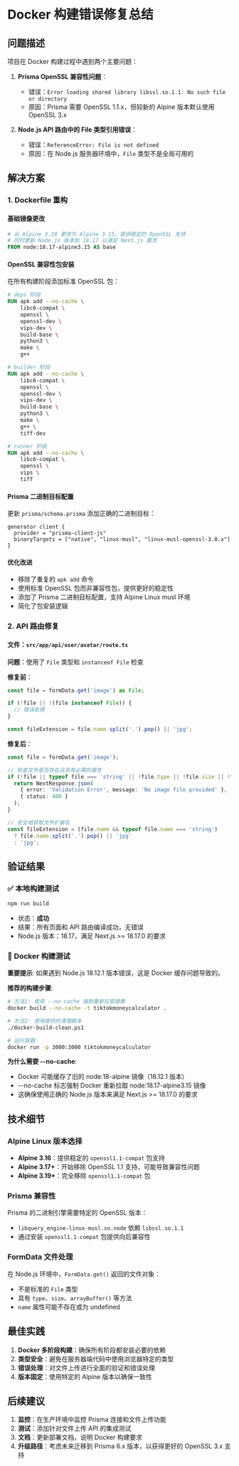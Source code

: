 # Docker 构建错误修复总结

## 问题描述

项目在 Docker 构建过程中遇到两个主要问题：

1. **Prisma OpenSSL 兼容性问题**：
   - 错误：`Error loading shared library libssl.so.1.1: No such file or directory`
   - 原因：Prisma 需要 OpenSSL 1.1.x，但较新的 Alpine 版本默认使用 OpenSSL 3.x

2. **Node.js API 路由中的 File 类型引用错误**：
   - 错误：`ReferenceError: File is not defined`
   - 原因：在 Node.js 服务器环境中，`File` 类型不是全局可用的

## 解决方案

### 1. Dockerfile 重构

#### 基础镜像更改
```dockerfile
# 从 Alpine 3.18 更改为 Alpine 3.15，提供稳定的 OpenSSL 支持
# 同时更新 Node.js 版本到 18.17 以满足 Next.js 要求
FROM node:18.17-alpine3.15 AS base
```

#### OpenSSL 兼容性包安装
在所有构建阶段添加标准 OpenSSL 包：

```dockerfile
# deps 阶段
RUN apk add --no-cache \
    libc6-compat \
    openssl \
    openssl-dev \
    vips-dev \
    build-base \
    python3 \
    make \
    g++

# builder 阶段
RUN apk add --no-cache \
    libc6-compat \
    openssl \
    openssl-dev \
    vips-dev \
    build-base \
    python3 \
    make \
    g++ \
    tiff-dev

# runner 阶段
RUN apk add --no-cache \
    libc6-compat \
    openssl \
    vips \
    tiff
```

#### Prisma 二进制目标配置
更新 `prisma/schema.prisma` 添加正确的二进制目标：

```prisma
generator client {
  provider = "prisma-client-js"
  binaryTargets = ["native", "linux-musl", "linux-musl-openssl-3.0.x"]
}
```

#### 优化改进
- 移除了重复的 `apk add` 命令
- 使用标准 OpenSSL 包而非兼容性包，提供更好的稳定性
- 添加了 Prisma 二进制目标配置，支持 Alpine Linux musl 环境
- 简化了包安装逻辑

### 2. API 路由修复

#### 文件：`src/app/api/user/avatar/route.ts`

**问题**：使用了 `File` 类型和 `instanceof File` 检查

**修复前**：
```typescript
const file = formData.get('image') as File;

if (!file || !(file instanceof File)) {
  // 错误处理
}

const fileExtension = file.name.split('.').pop() || 'jpg';
```

**修复后**：
```typescript
const file = formData.get('image');

// 检查文件是否存在且具有必需的属性
if (!file || typeof file === 'string' || !file.type || !file.size || !file.arrayBuffer) {
  return NextResponse.json(
    { error: 'Validation Error', message: 'No image file provided' },
    { status: 400 }
  );
}

// 安全地获取文件扩展名
const fileExtension = (file.name && typeof file.name === 'string') 
  ? file.name.split('.').pop() || 'jpg'
  : 'jpg';
```

## 验证结果

### ✅ 本地构建测试
```bash
npm run build
```
- 状态：**成功**
- 结果：所有页面和 API 路由编译成功，无错误
- Node.js 版本：18.17，满足 Next.js >= 18.17.0 的要求

### 🔄 Docker 构建测试

**重要提示**: 如果遇到 Node.js 18.12.1 版本错误，这是 Docker 缓存问题导致的。

**推荐的构建步骤**:
```bash
# 方法1: 使用 --no-cache 强制重新拉取镜像
docker build --no-cache -t tiktokmoneycalculator .

# 方法2: 使用提供的清理脚本
./docker-build-clean.ps1

# 运行容器
docker run -p 3000:3000 tiktokmoneycalculator
```

**为什么需要 --no-cache**:
- Docker 可能缓存了旧的 node:18-alpine 镜像（18.12.1 版本）
- --no-cache 标志强制 Docker 重新拉取 node:18.17-alpine3.15 镜像
- 这确保使用正确的 Node.js 版本来满足 Next.js >= 18.17.0 的要求

## 技术细节

### Alpine Linux 版本选择
- **Alpine 3.16**：提供稳定的 `openssl1.1-compat` 包支持
- **Alpine 3.17+**：开始移除 OpenSSL 1.1 支持，可能导致兼容性问题
- **Alpine 3.19+**：完全移除 `openssl1.1-compat` 包

### Prisma 兼容性
Prisma 的二进制引擎需要特定的 OpenSSL 版本：
- `libquery_engine-linux-musl.so.node` 依赖 `libssl.so.1.1`
- 通过安装 `openssl1.1-compat` 包提供向后兼容性

### FormData 文件处理
在 Node.js 环境中，`FormData.get()` 返回的文件对象：
- 不是标准的 `File` 类型
- 具有 `type`、`size`、`arrayBuffer()` 等方法
- `name` 属性可能不存在或为 undefined

## 最佳实践

1. **Docker 多阶段构建**：确保所有阶段都安装必要的依赖
2. **类型安全**：避免在服务器端代码中使用浏览器特定的类型
3. **错误处理**：对文件上传进行全面的验证和错误处理
4. **版本固定**：使用特定的 Alpine 版本以确保一致性

## 后续建议

1. **监控**：在生产环境中监控 Prisma 连接和文件上传功能
2. **测试**：添加针对文件上传 API 的集成测试
3. **文档**：更新部署文档，说明 Docker 构建要求
4. **升级路径**：考虑未来迁移到 Prisma 6.x 版本，以获得更好的 OpenSSL 3.x 支持